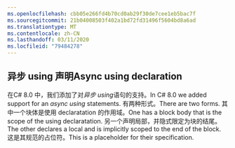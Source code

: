 ```yaml
---
ms.openlocfilehash: cbb05e266fd4b70cd0ab29f30de7cee1eb5bac7f
ms.sourcegitcommit: 21b04008503f402a1bd72fd31496f5604bd8a6ad
ms.translationtype: MT
ms.contentlocale: zh-CN
ms.lasthandoff: 03/11/2020
ms.locfileid: "79484278"
---
```

## <a name="async-using-declaration"></a><span data-ttu-id="faefc-101">异步 using 声明</span><span class="sxs-lookup"><span data-stu-id="faefc-101">Async using declaration</span></span>

<span data-ttu-id="faefc-102">在C# 8.0 中，我们添加了对*异步 using*语句的支持。</span><span class="sxs-lookup"><span data-stu-id="faefc-102">In C# 8.0 we added support for an *async using* statements.</span></span> <span data-ttu-id="faefc-103">有两种形式。</span><span class="sxs-lookup"><span data-stu-id="faefc-103">There are two forms.</span></span> <span data-ttu-id="faefc-104">其中一个块体是使用 declaratation 的作用域。</span><span class="sxs-lookup"><span data-stu-id="faefc-104">One has a block body that is the scope of the using declaratation.</span></span> <span data-ttu-id="faefc-105">另一个声明局部，并隐式限定为块的结尾。</span><span class="sxs-lookup"><span data-stu-id="faefc-105">The other declares a local and is implicitly scoped to the end of the block.</span></span> <span data-ttu-id="faefc-106">这是其规范的占位符。</span><span class="sxs-lookup"><span data-stu-id="faefc-106">This is a placeholder for their specification.</span></span>
